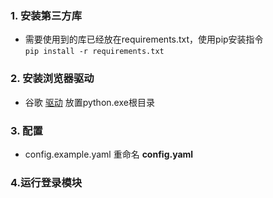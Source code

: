 ### 1. 安装第三方库

- 需要使用到的库已经放在requirements.txt，使用pip安装指令  
`pip install -r requirements.txt`

### 2. 安装浏览器驱动

- 谷歌 [驱动](https://registry.npmmirror.com/binary.html?path=chromedriver/)
放置python.exe根目录

### 3. 配置

- config.example.yaml 重命名 **config.yaml**

### 4.运行登录模块